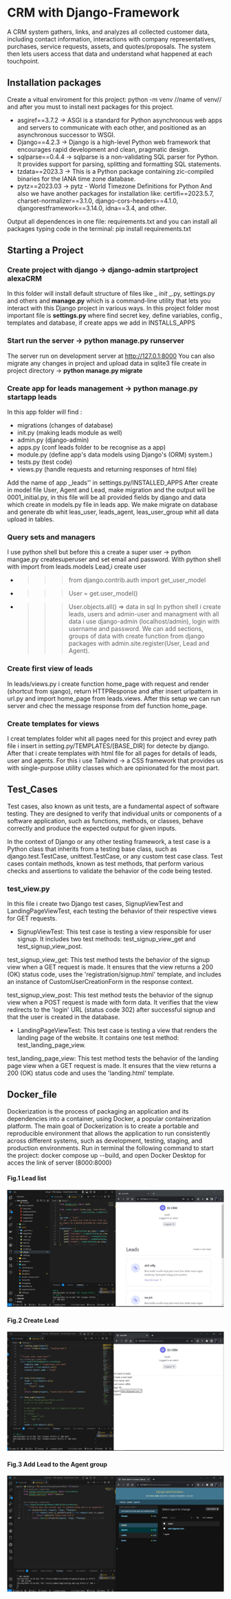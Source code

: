 
# CRM with Django-Framework

A CRM system gathers, links, and analyzes all collected customer data, including contact information, interactions with company representatives, purchases, service requests, assets, and quotes/proposals. The system then lets users access that data and understand what happened at each touchpoint.




## Installation packages

 Create a vitual enviroment for this project: python -m venv //name of venv// and after you must to install next packages for this project.

- asgiref==3.7.2 -> ASGI is a standard for Python asynchronous web apps and servers to communicate with each other, and positioned as an asynchronous successor to WSGI.
- Django==4.2.3 -> Django is a high-level Python web framework that encourages rapid development and clean, pragmatic design.
- sqlparse==0.4.4 -> sqlparse is a non-validating SQL parser for Python. It provides support for parsing, splitting and formatting SQL statements.
- tzdata==2023.3 -> This is a Python package containing zic-compiled binaries for the IANA time zone database.
- pytz==2023.03 -> pytz - World Timezone Definitions for Python
And also we have another packages for installation like: certifi==2023.5.7, charset-normalizer==3.1.0,  django-cors-headers==4.1.0, djangorestframework==3.14.0, idna==3.4, and other.

Output all dependences in one file: requirements.txt and you can install all packages typing code in the terminal: pip install requirements.txt


## Starting a Project
### Create project with django -> django-admin startproject alexaCRM
In this folder will install default structure of files like _ _init_ _.py, settings.py and others and __manage.py__ which is a command-line utility that lets you interact with this Django project in various ways. In this project folder most important file is __settings.py__ where find secret key, define variables, config., templates and database, if create apps we add in INSTALLS_APPS

### Start run the server -> python manage.py runserver
The server run on development server at http://127.0.1:8000
You can also migrate any changes in project and upload data in sqlite3 file create in project directory -> __python manage.py migrate__

### Create app for leads management -> python manage.py startapp leads
In this app folder will find :
- migrations (changes of database)
- init.py (making leads module as well)
- admin.py (django-admin)
- apps.py (conf leads folder to be recognise as a app)
- module.py (define app's data models using Django's (ORM) system.)
- tests.py (test code)
- views.py (handle requests and returning responses of html file)

Add the name of app ,,leads'' in settings.py/INSTALLED_APPS
After create in model file User, Agent and Lead, make migration and the output will be 0001_initial.py, in this file will be all provided fields by django and data which create in models.py file in leads app. We make migrate on database and generate db whit leas_user, leads_agent, leas_user_group whit all data upload in tables.

### Query sets and managers
I use python shell but before this a create a super user -> python mangae.py createsuperuser and set email and password. With python shell  with import from leads.models Lead,i create user 
- >>>from django.contrib.auth import get_user_model
- >>>User = get.user_model()
- >>>User.objects.all() => data in sql
In python shell i create leads, users and admin-user and managment with all data i use django-admin (localhost/admin), login with username and password. We can add sections, groups of data with create function from django packages with admin.site.register(User, Lead and Agent).

### Create first view of leads
In leads/views.py i create function home_page with request and render (shortcut from sjango), return HTTPResponse and after insert urlpattern in url.py and import home_page from leads.views. After this setup we can run server and chec the message response from def function home_page.

### Create templates for views
I creat templates folder whit all pages need for this project and evrey path file i insert in setting.py/TEMPLATES/[BASE_DIR] for detecte by django.
After that i create templates with html file for all pages for details of leads, user and agents. For this i use Tailwind -> a CSS framework that provides us with single-purpose utility classes which are opinionated for the most part.
## Test_Cases

Test cases, also known as unit tests, are a fundamental aspect of software testing. They are designed to verify that individual units or components of a software application, such as functions, methods, or classes, behave correctly and produce the expected output for given inputs.

In the context of Django or any other testing framework, a test case is a Python class that inherits from a testing base class, such as django.test.TestCase, unittest.TestCase, or any custom test case class. Test cases contain methods, known as test methods, that perform various checks and assertions to validate the behavior of the code being tested.

### test_view.py

In this file i create two Django test cases, SignupViewTest and LandingPageViewTest, each testing the behavior of their respective views for GET requests.

- SignupViewTest:
This test case is testing a view responsible for user signup. It includes two test methods: test_signup_view_get and test_signup_view_post.

test_signup_view_get:
This test method tests the behavior of the signup view when a GET request is made. It ensures that the view returns a 200 (OK) status code, uses the 'registration/signup.html' template, and includes an instance of CustomUserCreationForm in the response context.

test_signup_view_post:
This test method tests the behavior of the signup view when a POST request is made with form data. It verifies that the view redirects to the 'login' URL (status code 302) after successful signup and that the user is created in the database.

- LandingPageViewTest:
This test case is testing a view that renders the landing page of the website. It contains one test method: test_landing_page_view.

test_landing_page_view:
This test method tests the behavior of the landing page view when a GET request is made. It ensures that the view returns a 200 (OK) status code and uses the 'landing.html' template.



## Docker_file
Dockerization is the process of packaging an application and its dependencies into a container, using Docker, a popular containerization platform. The main goal of Dockerization is to create a portable and reproducible environment that allows the application to run consistently across different systems, such as development, testing, staging, and production environments.
Run in terminal the following command to start the project: docker compose up --build, and open Docker Desktop for acces the link of server (8000:8000)


#### Fig.1 Lead list
<img src="img/leads.JPG">

#### Fig.2 Create Lead
<img src="img/create lead.JPG">

#### Fig.3 Add Lead to the Agent group
<img src="img/admin_agents.JPG">